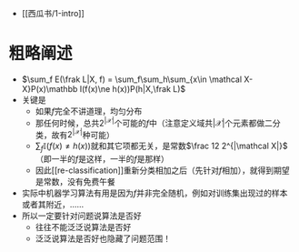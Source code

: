 - [[西瓜书/1-intro]]
# 粗略阐述
- $\sum_f E(\frak L|X, f) = \sum_f\sum_h\sum_{x\in \mathcal X-X}P(x)\mathbb I(f(x)\ne h(x))P(h|X,\frak L)$
- 关键是
  - 如果$f$完全不讲道理，均匀分布
  - 那任何时候，总共$2^{|\mathcal X|}$个可能的$f$中（注意定义域共$|\mathcal X|$个元素都做二分类，故有$2^{|\mathcal X|}$种可能）
  - $\sum_f \mathbb I(f(x)\ne h(x))$就和其它项都无关，是常数$\frac 12 2^{|\mathcal X|}$（即一半的$f$是这样，一半的$f$是那样）
  - 因此[[re-classification]]重新分类相加之后（先针对$f$相加），就得到期望是常数，没有免费午餐
- 实际中机器学习算法有用是因为$f$并非完全随机，例如对训练集出现过的样本或者其附近，……
- 所以一定要针对问题说算法是否好
  - 往往不能泛泛说算法是否好
  - 泛泛说算法是否好也隐藏了问题范围！